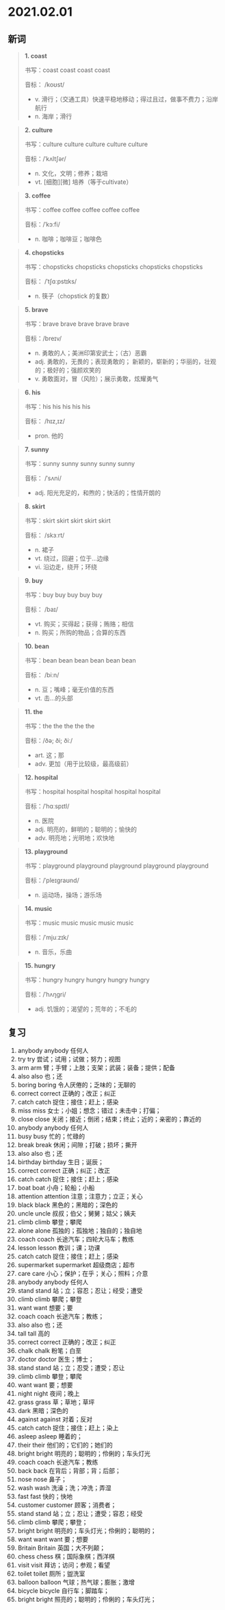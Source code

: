 # 2021.02.01

## 新词


> **1. coast**
>
> 书写：coast coast coast coast
>
> 音标： /koʊst/
>
> - v. 滑行；（交通工具）快速平稳地移动；得过且过，做事不费力；沿岸航行
> - n. 海岸；滑行

> **2. culture**
>
> 书写：culture culture culture culture culture
>
> 音标：/ˈkʌltʃər/
>
> - n. 文化，文明；修养；栽培
> - vt. [细胞][微] 培养（等于cultivate）


> **3. coffee**
>
> 书写：coffee coffee coffee coffee coffee
>
> 音标：/ˈkɔːfi/
>
> - n. 咖啡；咖啡豆；咖啡色


> **4. chopsticks**
>
> 书写：chopsticks chopsticks chopsticks chopsticks chopsticks
>
> 音标： /ˈtʃɑːpstɪks/
>
> - n. 筷子（chopstick 的复数）


> **5. brave**
>
> 书写：brave brave brave brave brave
>
> 音标：/breɪv/
>
> - n. 勇敢的人；美洲印第安武士；（古）恶霸
> - adj. 勇敢的，无畏的；表现勇敢的； 新颖的，崭新的；华丽的，壮观的；极好的；强颜欢笑的
> - v. 勇敢面对，冒（风险）；展示勇敢，炫耀勇气

> **6. his**
>
> 书写：his his his his his
>
> 音标： /hɪz,ɪz/
>
> - pron. 他的


> **7. sunny**
>
> 书写：sunny sunny sunny sunny sunny 
>
> 音标： /ˈsʌni/
>
> - adj. 阳光充足的，和煦的；快活的；性情开朗的


> **8. skirt**
>
> 书写：skirt skirt skirt skirt skirt
>
> 音标： /skɜːrt/
>
> - n. 裙子
> - vt. 绕过，回避；位于…边缘
> - vi. 沿边走，绕开；环绕


> **9. buy**
>
> 书写：buy buy buy buy buy
>
> 音标： /baɪ/
>
> - vt. 购买；买得起；获得；贿赂；相信
> - n. 购买；所购的物品；合算的东西


> **10. bean**
>
> 书写：bean bean bean bean bean bean
>
> 音标： /biːn/
>
> - n. 豆；嘴峰；毫无价值的东西
> - vt. 击…的头部


> **11. the**
>
> 书写：the the the the the
>
> 音标：/ðə; ði; ðiː/
>
> - art. 这；那
> - adv. 更加（用于比较级，最高级前）


> **12. hospital**
>
> 书写：hospital hospital hospital hospital hospital
>
> 音标：/ˈhɑːspɪtl/
>
> - n. 医院
> - adj. 明亮的，鲜明的；聪明的；愉快的
> - adv. 明亮地；光明地；欢快地

> **13. playground**
>
> 书写：playground playground playground playground playground
>
> 音标：/ˈpleɪɡraʊnd/
>
> - n. 运动场，操场；游乐场


> **14. music**
>
> 书写：music music music music music
>
> 音标：/ˈmjuːzɪk/
>
> - n. 音乐，乐曲


> **15. hungry**
>
> 书写：hungry hungry hungry hungry hungry
>
> 音标：/ˈhʌŋɡri/
>
> - adj. 饥饿的；渴望的；荒年的；不毛的



## 复习

1. anybody anybody 任何人
2. try try 尝试；试用；试做；努力；视图
3. arm arm 臂；手臂；上肢；支架；武装；装备；提供；配备
4. also also 也；还
5. boring boring 令人厌倦的；乏味的；无聊的
6. correct correct  正确的；改正；纠正
7. catch catch 捉住；接住；赶上；感染
8. miss miss 女士；小姐；想念；错过；未击中；打偏；
9. close close 关闭；接近；倒闭；结束；终止；近的；亲密的；靠近的
10. anybody anybody 任何人
11. busy busy 忙的；忙碌的
12. break break 休闲；间隙；打破；损坏；撕开
13. also also 也；还
14. birthday birthday 生日；诞辰；
15. correct correct 正确；纠正；改正
16. catch catch 捉住；接住；赶上；感染
17. boat boat 小舟；轮船；小船
18. attention attention 注意；注意力；立正；关心
19. black black 黑色的；黑暗的；深色的
20. uncle uncle 叔叔；伯父；舅舅；姑父；姨夫
21. climb climb 攀登；攀爬
22. alone alone 孤独的；孤独地；独自的；独自地
23. coach coach 长途汽车；四轮大马车；教练
24. lesson lesson 教训；课；功课
25. catch catch 捉住；接住；赶上；感染
26. supermarket supermarket 超级商店；超市
27. care care 小心；保护；在乎；关心；照料；介意
28. anybody anybody 任何人
29. stand stand 站；立；容忍；忍让；经受；遭受
30. climb climb 攀爬；攀登
31. want want 想要；要
32. coach coach 长途汽车；教练；
33. also also 也；还
34. tall tall 高的
35. correct correct 正确的；改正；纠正
36. chalk chalk 粉笔；白垩
37. doctor doctor 医生；博士；
38. stand stand 站；立；忍受；遭受；忍让
39. climb climb 攀登；攀爬
40. want want 要；想要
41. night night 夜间；晚上
42. grass grass 草；草地；草坪
43. dark 黑暗；深色的
44. against against 对着；反对
45. catch catch 捉住；接住；赶上；染上
46. asleep asleep 睡着的；
47. their their 他们的；它们的；她们的
48. bright bright 明亮的；聪明的；伶俐的；车头灯光
49. coach coach 长途汽车；教练
50. back back 在背后；背部；背；后部；
51. nose nose 鼻子；
52. wash wash 洗澡；洗；冲洗；弄湿
53. fast fast 快的；快地
54. customer customer 顾客；消费者；
55. stand stand 站；立；忍让；遭受；容忍；经受
56. climb climb 攀爬；攀登；
57. bright bright 明亮的；车头灯光；伶俐的；聪明的；
58. want want want 要；想要
59. Britain Britain 英国；大不列颠；
60. chess chess 棋；国际象棋；西洋棋
61. visit visit 拜访；访问；参观；看望
62. toilet toilet 厕所；盥洗室
63. balloon balloon 气球；热气球；膨胀；激增
64. bicycle bicycle 自行车；脚踏车；
65. bright bright 照亮的；聪明的；伶俐的；车头灯光；
